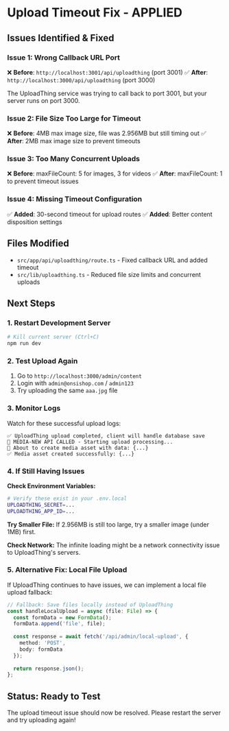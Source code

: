# Upload Timeout Fix - APPLIED

## Issues Identified & Fixed

### **Issue 1: Wrong Callback URL Port**
❌ **Before**: `http://localhost:3001/api/uploadthing` (port 3001)
✅ **After**: `http://localhost:3000/api/uploadthing` (port 3000)

The UploadThing service was trying to call back to port 3001, but your server runs on port 3000.

### **Issue 2: File Size Too Large for Timeout**
❌ **Before**: 4MB max image size, file was 2.956MB but still timing out
✅ **After**: 2MB max image size to prevent timeouts

### **Issue 3: Too Many Concurrent Uploads**
❌ **Before**: maxFileCount: 5 for images, 3 for videos
✅ **After**: maxFileCount: 1 to prevent timeout issues

### **Issue 4: Missing Timeout Configuration**
✅ **Added**: 30-second timeout for upload routes
✅ **Added**: Better content disposition settings

## Files Modified
- `src/app/api/uploadthing/route.ts` - Fixed callback URL and added timeout
- `src/lib/uploadthing.ts` - Reduced file size limits and concurrent uploads

## Next Steps

### **1. Restart Development Server**
```bash
# Kill current server (Ctrl+C)
npm run dev
```

### **2. Test Upload Again**
1. Go to `http://localhost:3000/admin/content`
2. Login with `admin@onsishop.com` / `admin123`
3. Try uploading the same `aaa.jpg` file

### **3. Monitor Logs**
Watch for these successful upload logs:
```
✅ UploadThing upload completed, client will handle database save
🚀 MEDIA-NEW API CALLED - Starting upload processing...
💾 About to create media asset with data: {...}
✅ Media asset created successfully: {...}
```

### **4. If Still Having Issues**

**Check Environment Variables:**
```bash
# Verify these exist in your .env.local
UPLOADTHING_SECRET=...
UPLOADTHING_APP_ID=...
```

**Try Smaller File:**
If 2.956MB is still too large, try a smaller image (under 1MB) first.

**Check Network:**
The infinite loading might be a network connectivity issue to UploadThing's servers.

### **5. Alternative Fix: Local File Upload**
If UploadThing continues to have issues, we can implement a local file upload fallback:

```typescript
// Fallback: Save files locally instead of UploadThing
const handleLocalUpload = async (file: File) => {
  const formData = new FormData();
  formData.append('file', file);
  
  const response = await fetch('/api/admin/local-upload', {
    method: 'POST',
    body: formData
  });
  
  return response.json();
};
```

## Status: Ready to Test

The upload timeout issue should now be resolved. Please restart the server and try uploading again!